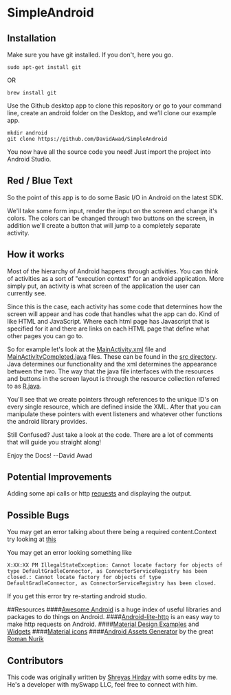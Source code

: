 # SimpleAndroid

## Installation
Make sure you have git installed. If you don't, here you go.
```
sudo apt-get install git
```
OR
```
brew install git
```

Use the Github desktop app to clone this repository or go to your command line, create an android folder on the Desktop, and we'll clone our example app.

```shell
mkdir android
git clone https://github.com/DavidAwad/SimpleAndroid
```

You now have all the source code you need! Just import the project into Android Studio.

## Red / Blue Text
So the point of this app is to do some Basic I/O in Android on the latest SDK.

We'll take some form input, render the input on the screen and change it's colors. The colors can be changed through two buttons on the screen, in addition we'll create a button that will jump to a completely separate activity.

## How it works

Most of the hierarchy of Android happens through activities. You can think of activities as a sort of "execution context" for an android application. More simply put, an activity is what screen of the application the user can currently see.

Since this is the case, each activity has some code that determines how the screen will appear and has code that handles what the app can do. Kind of like HTML and JavaScript. Where each html page has Javascript that is specified for it and there are links on each HTML page that define what other pages you can go to.

So for example let's look at the [MainActivity.xml](https://github.com/DavidAwad/SimpleAndroid/blob/master/app/src/main/res/layout/activity_main.xml) file and [MainActivityCompleted.java](https://github.com/DavidAwad/SimpleAndroid/blob/master/app/src/main/java/edu/rutgers/rumad/rumadworkshopone/completed/MainActivityCompleted.java) files. These can be found in the [src directory](https://github.com/DavidAwad/SimpleAndroid/tree/master/app/src/main). Java determines our functionality and the xml determines the appearance between the two. The way that the java file interfaces with the resources and buttons in the screen layout is through the resource collection referred to as [R.java](http://www.yugandroid.in/android-tutorials/r-java-file.html).

You'll see that we create pointers through references to the unique ID's on every single resource, which are defined inside the XML. After that you can manipulate these pointers with event listeners and whatever other functions the android library provides.

Still Confused?
Just take a look at the code. There are a lot of comments that will guide you straight along!

Enjoy the Docs! --David Awad

## Potential Improvements

Adding some api calls or http [requests](http://stackoverflow.com/questions/3505930/make-an-http-request-with-android) and displaying the output.

## Possible Bugs

You may get an error talking about there being a required content.Context try looking at [this](http://stackoverflow.com/questions/18509324/the-type-android-content-context-cannot-be-resolved-it-is-indirectly-referenced)


You may get an error looking something like

```android
X:XX:XX PM IllegalStateException: Cannot locate factory for objects of type DefaultGradleConnector, as ConnectorServiceRegistry has been closed.: Cannot locate factory for objects of type DefaultGradleConnector, as ConnectorServiceRegistry has been closed.
```
If you get this error try re-starting android studio.

##Resources
####[Awesome Android](https://github.com/snowdream/awesome-android#Framework) is a huge index of useful libraries and packages to do things on Android. 
####[Android-lite-http](https://github.com/litesuits/android-lite-http) is an easy way to make http requests on Android. 
####[Material Design Examples](https://github.com/navasmdc/MaterialDesignLibrary#flat-button) and [Widgets](https://github.com/keithellis/MaterialWidget)
####[Material icons](https://github.com/google/material-design-icons)
####[Android Assets Generator](https://github.com/romannurik) by the great [Roman Nurik](https://github.com/romannurik)

## Contributors

This code was originally written by [Shreyas Hirday](https://github.com/shreyashirday) with some edits by me. He's a developer with mySwapp LLC, feel free to connect with him.
